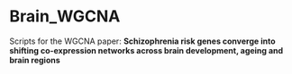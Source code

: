 # Brain_WGCNA
Scripts for the WGCNA paper: 
**Schizophrenia risk genes converge into shifting co-expression networks across brain development, ageing and brain regions**

